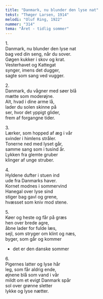 ```yaml
---
title: "Danmark, nu blunder den lyse nat"
tekst: "Thøger Larsen, 1914"
melodi: "Oluf Ring, 1922"
nummer: "314"
tema: "Året - tidlig sommer"
---
```

1\.\
Danmark, nu blunder den lyse nat<br>
bag ved din seng, når du sover.<br>
Gøgen kukker i skov og krat.<br>
Vesterhavet og Kattegat<br>
synger, imens det dugger,<br>
sagte som sang ved vugger.<br>

2\.\
Danmark, du vågner med søer blå<br>
mætte som moderøjne.<br>
Alt, hvad i dine arme lå,<br>
lader du solen skinne på<br>
ser, hvor det yppigt glider,<br>
frem af forgangne tider.<br>

3\.\
Lærker, som hopped af æg i vår<br>
svinder i himlens stråler.<br>
Tonerne ned med lyset går,<br>
samme sang som i tusind år.<br>
Lykken fra glemte gruber<br>
klinger af unge struber.<br>

4\.\
Hyldene dufter i stuen ind<br>
ude fra Danmarks haver.<br>
Kornet modnes i sommervind<br>
Hanegal over lyse sind<br>
stiger bag gavl og grene,<br>
hvæsset som kniv mod stene.<br>

5\.\
Køer og heste og får på græs<br>
hen over brede agre,<br>
åbne lader for fulde læs,<br>
sejl, som stryger om klint og næs,<br>
byger, som går og kommer<br>
- det er den danske sommer<br>

6\.\
Pigernes latter og lyse hår<br>
leg, som får aldrig ende,<br>
øjnene blå som vand i vår<br>
mildt om et evigt Danmark spår<br>
sol over grønne sletter<br>
lykke og lyse nætter.<br>
